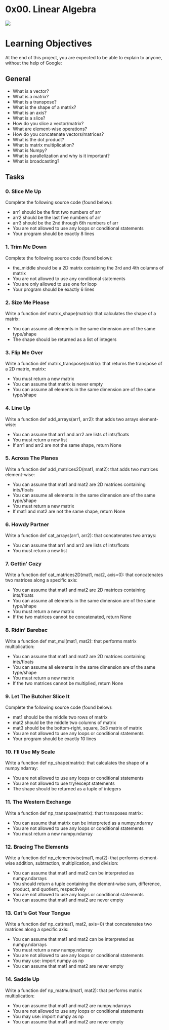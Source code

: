 # 0x00. Linear Algebra
![](https://holbertonintranet.s3.amazonaws.com/uploads/medias/2018/9/54daaf81421a9b894688.jpg?X-Amz-Algorithm=AWS4-HMAC-SHA256&X-Amz-Credential=AKIARDDGGGOUWMNL5ANN%2F20200413%2Fus-east-1%2Fs3%2Faws4_request&X-Amz-Date=20200413T135933Z&X-Amz-Expires=86400&X-Amz-SignedHeaders=host&X-Amz-Signature=b33cfb5ec29862b4c9544c64fcf154b5f8b5b8488786b5f5135f22f2128dc92a)
# Learning Objectives
At the end of this project, you are expected to be able to explain to anyone, without the help of Google:

## General
* What is a vector?
* What is a matrix?
* What is a transpose?
* What is the shape of a matrix?
* What is an axis?
* What is a slice?
* How do you slice a vector/matrix?
* What are element-wise operations?
* How do you concatenate vectors/matrices?
* What is the dot product?
* What is matrix multiplication?
* What is Numpy?
* What is parallelization and why is it important?
* What is broadcasting?

## Tasks

### 0. Slice Me Up
Complete the following source code (found below):

* arr1 should be the first two numbers of arr
* arr2 should be the last five numbers of arr
* arr3 should be the 2nd through 6th numbers of arr
* You are not allowed to use any loops or conditional statements
* Your program should be exactly 8 lines

### 1. Trim Me Down
Complete the following source code (found below):

* the_middle should be a 2D matrix containing the 3rd and 4th columns of matrix
* You are not allowed to use any conditional statements
* You are only allowed to use one for loop
* Your program should be exactly 6 lines

### 2. Size Me Please
Write a function def matrix_shape(matrix): that calculates the shape of a matrix:

* You can assume all elements in the same dimension are of the same type/shape
* The shape should be returned as a list of integers

### 3. Flip Me Over
Write a function def matrix_transpose(matrix): that returns the transpose of a 2D matrix, matrix:

* You must return a new matrix
* You can assume that matrix is never empty
* You can assume all elements in the same dimension are of the same type/shape

### 4. Line Up
Write a function def add_arrays(arr1, arr2): that adds two arrays element-wise:

* You can assume that arr1 and arr2 are lists of ints/floats
* You must return a new list
* If arr1 and arr2 are not the same shape, return None

### 5. Across The Planes
Write a function def add_matrices2D(mat1, mat2): that adds two matrices element-wise:

* You can assume that mat1 and mat2 are 2D matrices containing ints/floats
* You can assume all elements in the same dimension are of the same type/shape
* You must return a new matrix
* If mat1 and mat2 are not the same shape, return None

### 6. Howdy Partner
Write a function def cat_arrays(arr1, arr2): that concatenates two arrays:

* You can assume that arr1 and arr2 are lists of ints/floats
* You must return a new list

### 7. Gettin’ Cozy
Write a function def cat_matrices2D(mat1, mat2, axis=0): that concatenates two matrices along a specific axis:

* You can assume that mat1 and mat2 are 2D matrices containing ints/floats
* You can assume all elements in the same dimension are of the same type/shape
* You must return a new matrix
* If the two matrices cannot be concatenated, return None

### 8. Ridin’ Barebac
Write a function def mat_mul(mat1, mat2): that performs matrix multiplication:

* You can assume that mat1 and mat2 are 2D matrices containing ints/floats
* You can assume all elements in the same dimension are of the same type/shape
* You must return a new matrix
* If the two matrices cannot be multiplied, return None

### 9. Let The Butcher Slice It
Complete the following source code (found below):

* mat1 should be the middle two rows of matrix
* mat2 should be the middle two columns of matrix
* mat3 should be the bottom-right, square, 3x3 matrix of matrix
* You are not allowed to use any loops or conditional statements
* Your program should be exactly 10 lines

### 10. I’ll Use My Scale
Write a function def np_shape(matrix): that calculates the shape of a numpy.ndarray:

* You are not allowed to use any loops or conditional statements
* You are not allowed to use try/except statements
* The shape should be returned as a tuple of integers

### 11. The Western Exchange
Write a function def np_transpose(matrix): that transposes matrix:

* You can assume that matrix can be interpreted as a numpy.ndarray
* You are not allowed to use any loops or conditional statements
* You must return a new numpy.ndarray

### 12. Bracing The Elements
Write a function def np_elementwise(mat1, mat2): that performs element-wise addition, subtraction, multiplication, and division:

* You can assume that mat1 and mat2 can be interpreted as numpy.ndarrays
* You should return a tuple containing the element-wise sum, difference, product, and quotient, respectively
* You are not allowed to use any loops or conditional statements
* You can assume that mat1 and mat2 are never empty

### 13. Cat's Got Your Tongue
Write a function def np_cat(mat1, mat2, axis=0) that concatenates two matrices along a specific axis:

* You can assume that mat1 and mat2 can be interpreted as numpy.ndarrays
* You must return a new numpy.ndarray
* You are not allowed to use any loops or conditional statements
* You may use: import numpy as np
* You can assume that mat1 and mat2 are never empty

### 14. Saddle Up
Write a function def np_matmul(mat1, mat2): that performs matrix multiplication:

* You can assume that mat1 and mat2 are numpy.ndarrays
* You are not allowed to use any loops or conditional statements
* You may use: import numpy as np
* You can assume that mat1 and mat2 are never empty
